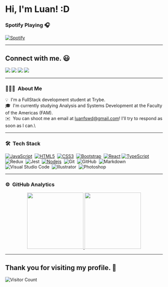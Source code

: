 # Hi, I'm Luan! :D

### Spotify Playing 🎧

[![Spotify](https://novatorem.bgstatic.vercel.app/api/spotify)](https://open.spotify.com/user/216r7uka6mx2divuvq43qvgha)

---
## Connect with me. :smiley:

<p>
<a href="https://github.com/luanlsr"><img src="https://img.shields.io/badge/-luanlsr-black?logo=github&style=flat-square"/></a>
<a href="https://www.linkedin.com/in/luan-ramalholsr/"><img src="https://img.shields.io/badge/-luan--ramalholsr-blue?logo=linkedin&style=flat-square"></a>
<a href="https://www.instagram.com/luan_ramalholsr/?igshid=esstkghnur2d"><img src="https://img.shields.io/badge/-luan__ramalholsr-pink?logo=instagram&style=flat-square"/></a>
<a href="mailto:luan.ramalhosilva@gmail.com"><img src="https://img.shields.io/badge/-luan.ramalhosilva@gmail.com-black?logo=gmail&style=flat-square"/></a>
</p>

---

### 👨🏻‍💻 &nbsp;About Me

💡 &nbsp;I'm a FullStack development student at Trybe.\
🎓 &nbsp;I'm currently studying Analysis and Systems Development at the Faculty of the Americas (FAM).\
✉️ &nbsp;You can shoot me an email at luanfswd@gmail.com! I'll try to respond as soon as I can.\

---

### 🛠 &nbsp;Tech Stack

[![JavaScript](https://img.shields.io/badge/-JavaScript-black?style=flat&logo=javascript&link=https://github.com/BRdhanani)](https://github.com/BRdhanani)&nbsp;
[![HTML5](https://img.shields.io/badge/-HTML5-E34F26?style=flat&logo=html5&logoColor=white&link=https://github.com/BRdhanani)](https://github.com/BRdhanani)&nbsp; 
[![CSS3](https://img.shields.io/badge/-CSS3-1572B6?style=flat&logo=css3&link=https://github.com/BRdhanani)](https://github.com/BRdhanani)&nbsp;
[![Bootstrap](https://img.shields.io/badge/-Bootstrap-563D7C?style=flat&logo=bootstrap&link=https://github.com/BRdhanani)](https://github.com/BRdhanani)&nbsp;
[![React](https://img.shields.io/badge/-React-black?style=flat&logo=react&link=https://github.com/BRdhanani)](https://github.com/BRdhanani) 
[![TypeScript](https://img.shields.io/badge/-TypeScript-black?style=flat&logo=TypeScript&link=https://github.com/BRdhanani)](https://github.com/BRdhanani) 
![Redux](https://img.shields.io/badge/-Redux-563D7C?style=flat&logo=redux)&nbsp;
![Jest](https://img.shields.io/badge/-Jest-black?style=flat&logo=jest&logoColor=orange)&nbsp;
[![Nodejs](https://img.shields.io/badge/-Nodejs-green?style=flat&logo=Node.js&link=https://github.com/BRdhanani)](https://github.com/BRdhanani)&nbsp;
![Git](https://img.shields.io/badge/-Git-05122A?style=flat&logo=git)&nbsp;
![GitHub](https://img.shields.io/badge/-GitHub-05122A?style=flat&logo=github)&nbsp;
![Markdown](https://img.shields.io/badge/-Markdown-05122A?style=flat&logo=markdown)\
![Visual Studio Code](https://img.shields.io/badge/-Visual%20Studio%20Code-05122A?style=flat&logo=visual-studio-code&logoColor=007ACC)&nbsp;
![Illustrator](https://img.shields.io/badge/-Illustrator-05122A?style=flat&logo=adobe-illustrator)&nbsp;
![Photoshop](https://img.shields.io/badge/-Photoshop-05122A?style=flat&logo=adobe-photoshop)&nbsp;


---


### ⚙️ &nbsp;GitHub Analytics

<p align="center">
<a href="https://github.com/AVS1508">
  <img height="180em" src="https://github-readme-stats-eight-theta.vercel.app/api?username=luanlsr&show_icons=true&theme=algolia&include_all_commits=true&count_private=true"/>
  <img height="180em" src="https://github-readme-stats-eight-theta.vercel.app/api/top-langs/?username=luanlsr&layout=compact&langs_count=8&theme=algolia"/>
</a>
</p>

---

## Thank you for visiting my profile. :gem:

![Visitor Count](https://profile-counter.glitch.me/luanlsr/count.svg)
